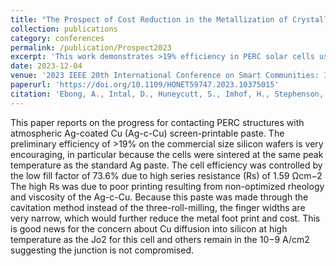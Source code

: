 ```yaml
---
title: "The Prospect of Cost Reduction in the Metallization of Crystalline Silicon Solar Cells by Alternative Metal Contacts-Ag Coated Cu Paste"
collection: publications
category: conferences
permalink: /publication/Prospect2023
excerpt: 'This work demonstrates >19% efficiency in PERC solar cells using cavitation-processed Ag-coated Cu paste, highlighting its potential to cut metallization costs while maintaining stability.'
date: 2023-12-04
venue: '2023 IEEE 20th International Conference on Smart Communities: Improving Quality of Life using AI, Robotics and IoT (HONET)'
paperurl: 'https://doi.org/10.1109/HONET59747.2023.10375015'
citation: 'Ebong, A., Intal, D., Huneycutt, S., Imhof, H., Stephenson, R., Hankey, D., & Tibbets, M. (2023, December). The Prospect of Cost Reduction in the Metallization of Crystalline Silicon Solar Cells by Alternative Metal Contacts-Ag Coated Cu Paste. In 2023 IEEE 20th International Conference on Smart Communities: Improving Quality of Life using AI, Robotics and IoT (HONET) (pp. 101-104). IEEE.'
---
```


This paper reports on the progress for contacting PERC structures with atmospheric Ag-coated Cu (Ag-c-Cu) screen-printable paste. The preliminary efficiency of >19% on the commercial size silicon wafers is very encouraging, in particular because the cells were sintered at the same peak temperature as the standard Ag paste. The cell efficiency was controlled by the low fill factor of 73.6% due to high series resistance (Rs) of 1.59 Ωcm−2 The high Rs was due to poor printing resulting from non-optimized rheology and viscosity of the Ag-c-Cu. Because this paste was made through the cavitation method instead of the three-roll-milling, the finger widths are very narrow, which would further reduce the metal foot print and cost. This is good news for the concern about Cu diffusion into silicon at high temperature as the Jo2 for this cell and others remain in the 10−9 A/cm2 suggesting the junction is not compromised.